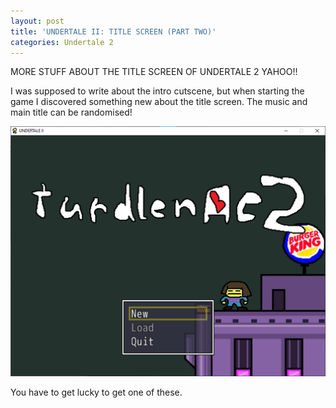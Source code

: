 ```yaml
---
layout: post
title: 'UNDERTALE II: TITLE SCREEN (PART TWO)'
categories: Undertale 2
---
```

MORE STUFF ABOUT THE TITLE SCREEN OF UNDERTALE 2 YAHOO!!

I was supposed to write about the intro cutscene, but when starting the game I discovered something new about the title screen. The music and main title can be randomised!

![](../images/turdlenac2.png)

You have to get lucky to get one of these.

<!--stackedit_data:
eyJoaXN0b3J5IjpbLTE3NjU5MTM5MjQsLTE2MTQ3MTY3NF19
-->